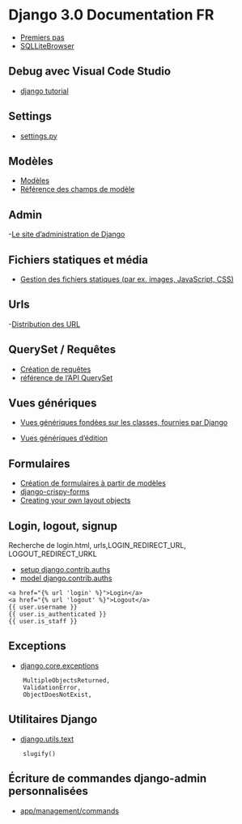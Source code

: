 
# Django 3.0 Documentation FR


- [Premiers pas](https://docs.djangoproject.com/fr/3.0/)
- [SQLLiteBrowser](https://sqlitebrowser.org/)

## Debug avec Visual Code Studio

- [django tutorial](https://code.visualstudio.com/docs/python/tutorial-django)

## Settings

- [settings.py](https://docs.djangoproject.com/fr/3.0/ref/settings/)


## Modèles

- [Modèles](https://docs.djangoproject.com/fr/3.0/topics/db/models/)
- [Référence des champs de modèle](https://docs.djangoproject.com/fr/3.0/ref/models/fields/#module-django.db.models.fields)


## Admin

-[Le site d’administration de Django](https://docs.djangoproject.com/fr/3.0/ref/contrib/admin/)


## Fichiers statiques et média

- [Gestion des fichiers statiques (par ex. images, JavaScript, CSS)](https://docs.djangoproject.com/fr/3.0/howto/static-files/)

## Urls

-[Distribution des URL](https://docs.djangoproject.com/fr/3.0/topics/http/urls/)


## QuerySet / Requêtes

- [Création de requêtes](https://docs.djangoproject.com/fr/3.0/topics/db/queries/)
- [référence de l’API QuerySet](https://docs.djangoproject.com/fr/3.0/ref/models/querysets/)

## Vues génériques 

- [Vues génériques fondées sur les classes, fournies par Django](https://docs.djangoproject.com/fr/3.0/topics/class-based-views/generic-display/)

- [Vues génériques d’édition](https://docs.djangoproject.com/fr/3.0/ref/class-based-views/generic-editing/)


## Formulaires

- [Création de formulaires à partir de modèles](https://docs.djangoproject.com/fr/3.0/topics/forms/modelforms/)
- [django-crispy-forms](https://django-crispy-forms.readthedocs.io/en/latest/install.html#installing-django-crispy-forms)
- [Creating your own layout objects](https://django-crispy-forms.readthedocs.io/en/latest/layouts.html#creating-your-own-layout-objects)

## Login, logout, signup

Recherche de login.html, urls,LOGIN_REDIRECT_URL, LOGOUT_REDIRECT_URKL

- [setup django.contrib.auths](https://docs.djangoproject.com/fr/3.0/topics/auth/default/)
- [model django.contrib.auths](https://docs.djangoproject.com/fr/3.0/ref/contrib/auth/)

```
<a href="{% url 'login' %}">Login</a>
<a href="{% url 'logout' %}">Logout</a>
{{ user.username }}
{{ user.is_authenticated }}
{{ user.is_staff }}
```

## Exceptions

- [django.core.exceptions](https://docs.djangoproject.com/fr/3.0/ref/exceptions/)

```
    MultipleObjectsReturned,
    ValidationError,
    ObjectDoesNotExist,
```

## Utilitaires Django

- [django.utils.text](https://docs.djangoproject.com/fr/3.0/ref/utils/)

```
    slugify()
```

## Écriture de commandes django-admin personnalisées

- [app/management/commands](https://docs.djangoproject.com/fr/3.0/howto/custom-management-commands/)